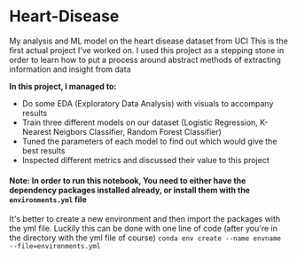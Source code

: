 # Heart-Disease
My analysis and ML model on the heart disease dataset from UCI
This is the first actual project I've worked on. I used this project as a stepping stone in order to learn how to put a process around abstract methods of extracting information and insight from data

**In this project, I managed to:**
* Do some EDA (Exploratory Data Analysis) with visuals to accompany results
* Train three different models on our dataset (Logistic Regression, K-Nearest Neigbors Classifier, Random Forest Classifier)
* Tuned the parameters of each model to find out which would give the best results
* Inspected different metrics and discussed their value to this project
#### Note: In order to run this notebook, You need to either have the dependency packages installed already, or install them with the `environments.yml` file

It's better to create a new environment and then import the packages with the yml file. Luckily this can be done with one line of code (after you're in the directory with the yml file of course)
`conda env create --name envname --file=environments.yml`
